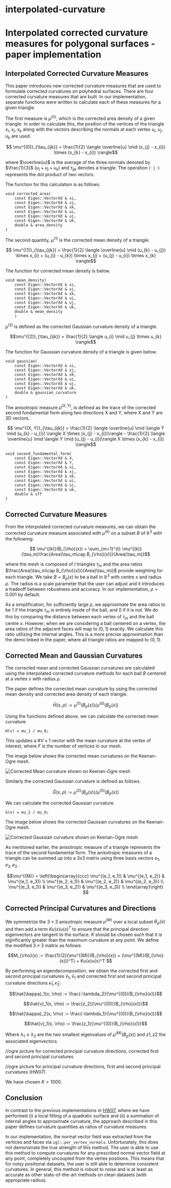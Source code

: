 # interpolated-curvature

# Interpolated corrected curvature measures for polygonal surfaces - paper implementation

  
  

## Interpolated Corrected Curvature Measures

This paper introduces new corrected curvature measures that are used to formulate corrected curvatures on polyhedral surfaces. There are four corrected curvature measures that are built. In our implementation, separate functions were written to calculate each of these measures for a given triangle.

  

The first measure is $\mu^{(0)}$, which is the corrected area density of a given triangle. In order to calculate this, the position of the vertices of the triangle $x_{i}$, $x_{j}$, $x_{k}$ along with the vectors describing the normals at each vertex $u_{i}$, $u_{j}$, $u_{k}$ are used.

  

$$ \mu^{(0)}_{\tau_{ijk}} = \frac{1}{2} \langle \overline{u} \mid (x_{j} - x_{i}) \times (x_{k} - x_{i}) \rangle$$

where $\overline{u}$ is the average of the three normals denoted by $\frac{1}{3}$ $(u_{i}+u_{j}+u_{k})$ and $\tau_{ijk}$ denotes a triangle. The operation $\langle \cdot \mid \cdot \rangle$ represents the dot product of two vectors.

  

The function for this calculation is as follows.

  

    void corrected_area(
        const Eigen::VectorXd & xi,
        const Eigen::VectorXd & xj,
        const Eigen::VectorXd & xk,
        const Eigen::VectorXd & ui,
        const Eigen::VectorXd & uj,
        const Eigen::VectorXd & uk,
        double & area_density
    )

  

The second quantity, $\mu^{(1)}$ is the corrected mean density of a triangle.

  

$$ \mu^{(1)}_{\tau_{ijk}} = \frac{1}{2} \langle \overline{u} \mid (u_{k} - u_{j}) \times x_{i} + (u_{i} - u_{k}) \times x_{j} + (u_{j} - u_{i}) \times x_{k} \rangle$$

  

The function for corrected mean density is below.

  

    void mean_density(
        const Eigen::VectorXd & xi,
        const Eigen::VectorXd & xj,
        const Eigen::VectorXd & xk,
        const Eigen::VectorXd & ui,
        const Eigen::VectorXd & uj,
        const Eigen::VectorXd & uk,
        double & mean_density
        )

  

$\mu^{(2)}$ is defined as the corrected Gaussian curvature density of a triangle.

$$\mu^{(2)}_{\tau_{ijk}} = \frac{1}{2} \langle u_{i} \mid u_{j} \times u_{k} \rangle$$

  

The function for Gaussian curvature density of a triangle is given below.

  

    void gaussian(
	    const Eigen::VectorXd & xi,
	    const Eigen::VectorXd & xj,
	    const Eigen::VectorXd & xk,
	    const Eigen::VectorXd & ui,
	    const Eigen::VectorXd & uj,
	    const Eigen::VectorXd & uk,
	    double & gaussian_curvature
    )

  

The anisotropic measure $\mu^{(X,Y)}$, is defined as the trace of the corrected second fundamental form along two directions X and Y, where X and Y are 3D vectors.

  

$$ \mu^{(X, Y)}_{\tau_{ijk}} = \frac{1}{2} \langle \overline{u} \mid \langle Y \mid (u_{k} - u_{i}) \rangle X \times (x_{j} - x_{i})\rangle - \frac{1}{2} \langle \overline{u} \mid \langle Y \mid (u_{j} - u_{i})\rangle X \times (x_{k} - x_{i}) \rangle$$

  

    void second_fundamental_form(
        const Eigen::VectorXd & X,
        const Eigen::VectorXd & Y,
        const Eigen::VectorXd & xi,
        const Eigen::VectorXd & xj,
        const Eigen::VectorXd & xk,
        const Eigen::VectorXd & ui,
        const Eigen::VectorXd & uj,
        const Eigen::VectorXd & uk,
        double & sff
    )

  

## Corrected Curvature Measures

  

From the interpolated corrected curvature measures, we can obtain the corrected curvature measure associated with $\mu^{(k)}$ on a subset $B$ of $\mathbb{R}^3$ with the following:

  

$$ \mu^{(k)}(B_{\rho}(x)) = \sum_{m=1}^{t} \mu^{(k)}(\tau_m)\frac{Area(\tau_m\cap B_{\rho}(x))}{Area(\tau_m)}$$

  

where the mesh is composed of $t$ triangles $\tau_m$ and the area ratios $\frac{Area(\tau_m\cap B_{\rho}(x))}{Area(\tau_m)}$ provide weighting for each triangle. We take $B = B_{\rho}(x)$ to be a ball in $\mathbb{R}^3$ with centre $x$ and radius $\rho$. The radius is a scale parameter that the user can adjust and it introduces a tradeoff between robustness and accuracy. In our implementation, $\rho = 0.001$ by default.

  

As a simplification, for sufficiently large $\rho$, we approximate the area ratios to be $1$ if the triangle $\tau_m$ is entirely inside of the ball, and $0$ if it is not. We do this by comparing the distance between each vertex of $\tau_m$ and the ball centre $x$. However, when we are considering a ball centered on a vertex, the area ratios of the adjacent faces will map to $(0, 1]$ exactly. We calculate this ratio utilizing the internal angles. This is a more precise approximation than the demo linked in the paper, where all triangle ratios are mapped to $\{0, 1\}$.

  
  

## Corrected Mean and Gaussian Curvatures

The corrected mean and corrected Gaussian curvatures are calculated using the interpolated corrected curvature methods for each ball $B$ centered at a vertex $x$ with radius $\rho$.

The paper defines the corrected mean curvature by using the corrected mean density and corrected area density of each triangle.

$$\hat{H}(x, \rho) := \mu^{(1)}(B_{\rho}(x)) / \mu^{(0)}(B_{\rho}(x)) $$

Using the functions defined above, we can calculate the corrected mean curvature.

`H(v) = mu_1 / mu_0;`

This updates a #$V \times 1$ vector with the mean curvature at the vertex of interest, where $F$ is the number of vertices in our mesh.

  

The image below shows the corrected mean curvatures on the Keenan-Ogre mesh.

  

![Corrected Mean curvature shown on Keenan-Ogre mesh](https://i.ibb.co/tx1dLnp/ogre-mean.png)

Similarly the corrected Gaussian curvature is defined as follows.

  

$$\hat{G}(x, \rho) := \mu^{(2)}(B_{\rho}(x)) / \mu^{(0)}(B_{\rho}(x)) $$

We can calculate the corrected Gaussian curvature.

`G(v) = mu_2 / mu_0;`

The image below shows the corrected Gaussian curvatures on the Keenan-Ogre mesh.

![Corrected Gaussian curvature shown on Keenan-Ogre mesh](https://i.ibb.co/B2sWSBF/ogre-gaussian.png)

  

As mentioned earlier, the anisotropic measure of a triangle represents the trace of the second fundamental form. The anisotropic measures of a triangle can be summed up into a 3x3 matrix using three basis vectors $e_{1}, e_{2}, e_{3}$ .

$$\mu^{(M)} = \left(\begin{array}{ccc}
\mu^{(e_1, e_1)}  & \mu^{(e_1, e_2)}  &  \mu^{(e_1, e_3)}  \\
\mu^{(e_2, e_1)}  & \mu^{(e_2, e_2)}  &  \mu^{(e_2, e_3)}  \\
\mu^{(e_3, e_1)}  & \mu^{(e_3, e_2)}  &  \mu^{(e_3, e_3)}  \\
\end{array}\right)
  $$


## Corrected Principal Curvatures and Directions

We symmetrize the $3\times3$ anisotropic measure $\mu^{(M)}$ over a local subset $B_{\rho}(x)$ and then add a term $Ku(x)u(x)^T$ to ensure that the principal direction eigenvectors are tangent to the surface. $K$ should be chosen such that it is significantly greater than the maximum curvature at any point. We define the modified $3\times3$ matrix as follows:

$$M_{\rho}(x) := \frac{1}{2}(\mu^{(M)}(B_{\rho}(x)) + (\mu^{(M)}(B_{\rho}(x)))^T) + Ku(x)u(x)^T $$

By performing an eigendecomposition, we obtain the corrected first and second principal curvatures $\hat{v}_1, \hat{v}_1$ and corrected first and second principal curvature directions $\hat{\kappa}_1, \hat{\kappa}_2$:

$$\hat{\kappa}_1(x, \rho) := \frac{-\lambda_2}{\mu^{(0)}(B_{\rho}(x))}$$

$$\hat{v}_1(x, \rho) := \frac{z_2}{\mu^{(0)}(B_{\rho}(x))}$$

$$\hat{\kappa}_2(x, \rho) := \frac{-\lambda_1}{\mu^{(0)}(B_{\rho}(x))}$$

$$\hat{v}_1(x, \rho) := \frac{z_1}{\mu^{(0)}(B_{\rho}(x))}$$

Where $\lambda_1 \le \lambda_2$ are the two smallest eigenvalues of $\mu^{(M)}(B_{\rho}(x))$ and $z1, z2$ the associated eigenvectors.

//ogre picture for corrected principal curvature directions, corrected first and second principal curvatures

//ogre picture for principal curvature directions, first and second principal curvatures (HW07)

We have chosen $K = 1000$.


## Conclusion


In contrast to the previous implementations in [HW07](https://github.com/alecjacobson/geometry-processing-curvature), where we have performed (i) a local fitting of a quadratic surface and (ii) a summation of internal angles to approximate curvature, the approach described in this paper defines curvature quantities as ratios of curvature measures.

  

In our implementation, the normal vector field was extracted from the vertices and faces via `igl::per_vertex_normals`. Unfortunately, this does not demonstrate the true strength of this method. The user is able to use this method to compute curvatures for any prescribed normal vector field at any point, completely uncoupled from the vertex positions. This means that for noisy positional datasets, the user is still able to determine consistent curvatures. In general, this method is robust to noise and is at least as accurate as other state-of-the-art methods on clean datasets (with appropriate radius).

